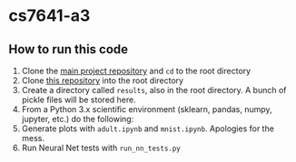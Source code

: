 # cs7641-a3

## How to run this code

1. Clone the [main project repository](https://github.com/wesley-smith/cs7641-a3.git) and `cd` to the root directory
2. Clone [this repository](https://github.com/wesley-smith/mllib) into the root directory
3. Create a directory called `results`, also in the root directory. A bunch of pickle files will be stored here.
4. From a Python 3.x scientific environment (sklearn, pandas, numpy, jupyter, etc.) do the following:
  1. Generate plots with `adult.ipynb` and `mnist.ipynb`. Apologies for the mess.
  2. Run Neural Net tests with `run_nn_tests.py`
